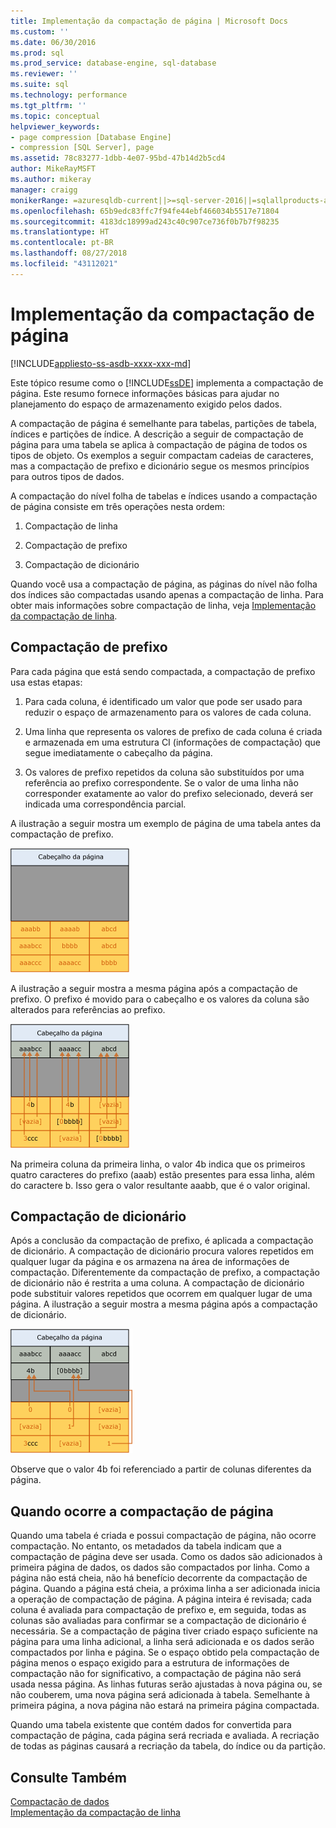 ```yaml
---
title: Implementação da compactação de página | Microsoft Docs
ms.custom: ''
ms.date: 06/30/2016
ms.prod: sql
ms.prod_service: database-engine, sql-database
ms.reviewer: ''
ms.suite: sql
ms.technology: performance
ms.tgt_pltfrm: ''
ms.topic: conceptual
helpviewer_keywords:
- page compression [Database Engine]
- compression [SQL Server], page
ms.assetid: 78c83277-1dbb-4e07-95bd-47b14d2b5cd4
author: MikeRayMSFT
ms.author: mikeray
manager: craigg
monikerRange: =azuresqldb-current||>=sql-server-2016||=sqlallproducts-allversions||>=sql-server-linux-2017||=azuresqldb-mi-current
ms.openlocfilehash: 65b9edc83ffc7f94fe44ebf466034b5517e71804
ms.sourcegitcommit: 4183dc18999ad243c40c907ce736f0b7b7f98235
ms.translationtype: HT
ms.contentlocale: pt-BR
ms.lasthandoff: 08/27/2018
ms.locfileid: "43112021"
---
```

# <a name="page-compression-implementation"></a>Implementação da compactação de página
[!INCLUDE[appliesto-ss-asdb-xxxx-xxx-md](../../includes/appliesto-ss-asdb-xxxx-xxx-md.md)]

  Este tópico resume como o [!INCLUDE[ssDE](../../includes/ssde-md.md)] implementa a compactação de página. Este resumo fornece informações básicas para ajudar no planejamento do espaço de armazenamento exigido pelos dados.  
  
 A compactação de página é semelhante para tabelas, partições de tabela, índices e partições de índice. A descrição a seguir de compactação de página para uma tabela se aplica à compactação de página de todos os tipos de objeto. Os exemplos a seguir compactam cadeias de caracteres, mas a compactação de prefixo e dicionário segue os mesmos princípios para outros tipos de dados.  
  
 A compactação do nível folha de tabelas e índices usando a compactação de página consiste em três operações nesta ordem:  
  
1.  Compactação de linha  
  
2.  Compactação de prefixo  
  
3.  Compactação de dicionário  
  
 Quando você usa a compactação de página, as páginas do nível não folha dos índices são compactadas usando apenas a compactação de linha. Para obter mais informações sobre compactação de linha, veja [Implementação da compactação de linha](../../relational-databases/data-compression/row-compression-implementation.md).  
  
## <a name="prefix-compression"></a>Compactação de prefixo  
 Para cada página que está sendo compactada, a compactação de prefixo usa estas etapas:  
  
1.  Para cada coluna, é identificado um valor que pode ser usado para reduzir o espaço de armazenamento para os valores de cada coluna.  
  
2.  Uma linha que representa os valores de prefixo de cada coluna é criada e armazenada em uma estrutura CI (informações de compactação) que segue imediatamente o cabeçalho da página.  
  
3.  Os valores de prefixo repetidos da coluna são substituídos por uma referência ao prefixo correspondente. Se o valor de uma linha não corresponder exatamente ao valor do prefixo selecionado, deverá ser indicada uma correspondência parcial.  
  
 A ilustração a seguir mostra um exemplo de página de uma tabela antes da compactação de prefixo.  
  
 ![Página antes da compactação de prefixo](media/skt-tblcompression1c.gif "Página antes da compactação de prefixo")  
  
 A ilustração a seguir mostra a mesma página após a compactação de prefixo. O prefixo é movido para o cabeçalho e os valores da coluna são alterados para referências ao prefixo.  
  
 ![Página após a compactação de prefixo](media/tblcompression2.gif "Página após a compactação de prefixo")  
  
 Na primeira coluna da primeira linha, o valor 4b indica que os primeiros quatro caracteres do prefixo (aaab) estão presentes para essa linha, além do caractere b. Isso gera o valor resultante aaabb, que é o valor original.  
  
## <a name="dictionary-compression"></a>Compactação de dicionário  
 Após a conclusão da compactação de prefixo, é aplicada a compactação de dicionário. A compactação de dicionário procura valores repetidos em qualquer lugar da página e os armazena na área de informações de compactação. Diferentemente da compactação de prefixo, a compactação de dicionário não é restrita a uma coluna. A compactação de dicionário pode substituir valores repetidos que ocorrem em qualquer lugar de uma página. A ilustração a seguir mostra a mesma página após a compactação de dicionário.  
  
 ![Página após a compactação de dicionário](media/tblcompression3.gif "Página após a compactação de dicionário")  
  
 Observe que o valor 4b foi referenciado a partir de colunas diferentes da página.  
  
## <a name="when-page-compression-occurs"></a>Quando ocorre a compactação de página  
 Quando uma tabela é criada e possui compactação de página, não ocorre compactação. No entanto, os metadados da tabela indicam que a compactação de página deve ser usada. Como os dados são adicionados à primeira página de dados, os dados são compactados por linha. Como a página não está cheia, não há benefício decorrente da compactação de página. Quando a página está cheia, a próxima linha a ser adicionada inicia a operação de compactação de página. A página inteira é revisada; cada coluna é avaliada para compactação de prefixo e, em seguida, todas as colunas são avaliadas para confirmar se a compactação de dicionário é necessária. Se a compactação de página tiver criado espaço suficiente na página para uma linha adicional, a linha será adicionada e os dados serão compactados por linha e página. Se o espaço obtido pela compactação de página menos o espaço exigido para a estrutura de informações de compactação não for significativo, a compactação de página não será usada nessa página. As linhas futuras serão ajustadas à nova página ou, se não couberem, uma nova página será adicionada à tabela. Semelhante à primeira página, a nova página não estará na primeira página compactada.  
  
 Quando uma tabela existente que contém dados for convertida para compactação de página, cada página será recriada e avaliada. A recriação de todas as páginas causará a recriação da tabela, do índice ou da partição.  
  
## <a name="see-also"></a>Consulte Também  
 [Compactação de dados](../../relational-databases/data-compression/data-compression.md)   
 [Implementação da compactação de linha](../../relational-databases/data-compression/row-compression-implementation.md)  
  
  
